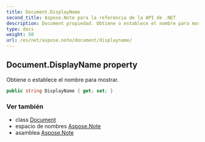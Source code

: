 ```yaml
---
title: Document.DisplayName
second_title: Aspose.Note para la referencia de la API de .NET
description: Document propiedad. Obtiene o establece el nombre para mostrar.
type: docs
weight: 50
url: /es/net/aspose.note/document/displayname/
---
```

## Document.DisplayName property

Obtiene o establece el nombre para mostrar.

```csharp
public string DisplayName { get; set; }
```

### Ver también

* class [Document](../)
* espacio de nombres [Aspose.Note](../../document/)
* asamblea [Aspose.Note](../../../)


